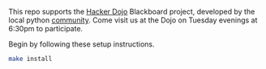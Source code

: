 
This repo supports the [Hacker Dojo](https://www.hackerdojo.com) Blackboard project,
developed by the local python [community](https://www.meetup.com/hackerdojo/events).
Come visit us at the Dojo on Tuesday evenings at 6:30pm to participate.

Begin by following these setup instructions.
```bash
make install
```
